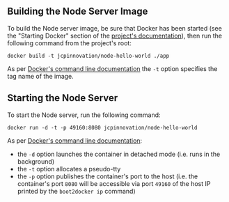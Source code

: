 ## Building the Node Server Image

To build the Node server image, be sure that Docker has been started (see the "Starting Docker" section of the [project's documentation](../README.markdown)), then run the following command from the project's root:

	docker build -t jcpinnovation/node-hello-world ./app

As per [Docker's command line documentation](https://docs.docker.com/reference/commandline/cli/#build) the `-t` option specifies the tag name of the image. 
	

## Starting the Node Server

To start the Node server, run the following command:

	docker run -d -t -p 49160:8080 jcpinnovation/node-hello-world
	
As per [Docker's command line documentation](https://docs.docker.com/reference/commandline/cli/#run):

- the `-d` option launches the container in detached mode (i.e. runs in the background)
- the `-t` option allocates a pseudo-tty
- the `-p` option publishes the container's port to the host (i.e. the container's port `8080` will be accessible via port `49160` of the host IP printed by the `boot2docker ip` command)

